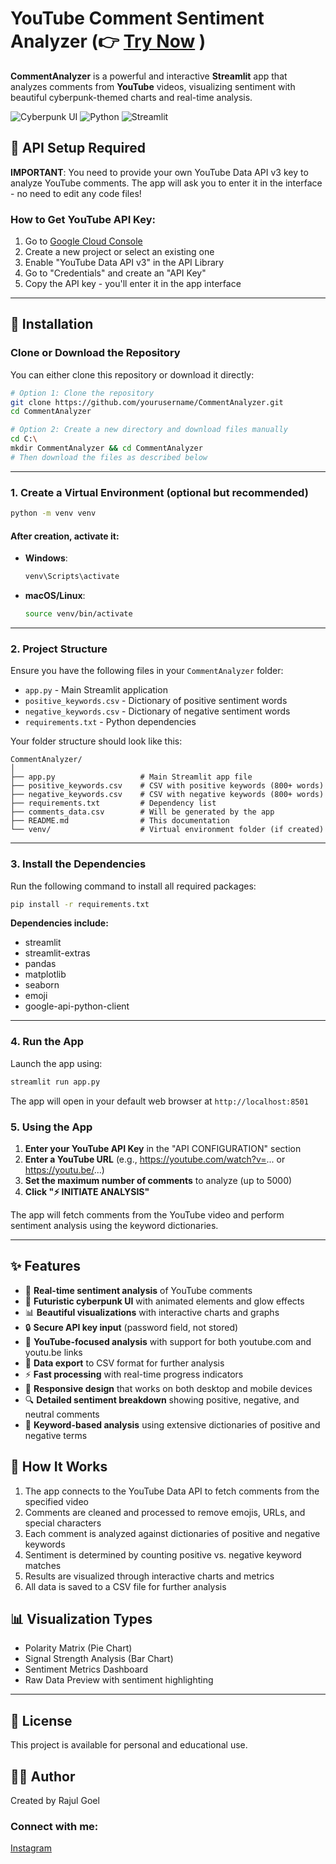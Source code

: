 # YouTube Comment Sentiment Analyzer (👉 [Try Now](https://comment-analyzer-kiit.streamlit.app/) )

**CommentAnalyzer** is a powerful and interactive **Streamlit** app that analyzes comments from **YouTube** videos, visualizing sentiment with beautiful cyberpunk-themed charts and real-time analysis.



![Cyberpunk UI](https://img.shields.io/badge/UI-Cyberpunk-ff69b4) ![Python](https://img.shields.io/badge/Python-3.6+-blue) ![Streamlit](https://img.shields.io/badge/Streamlit-1.0+-00f2ff)

## 🔑 API Setup Required

**IMPORTANT**: You need to provide your own YouTube Data API v3 key to analyze YouTube comments. The app will ask you to enter it in the interface - no need to edit any code files!

### How to Get YouTube API Key:

1. Go to [Google Cloud Console](https://console.cloud.google.com/)
2. Create a new project or select an existing one
3. Enable "YouTube Data API v3" in the API Library
4. Go to "Credentials" and create an "API Key"
5. Copy the API key - you'll enter it in the app interface

---

## 🚀 Installation

### Clone or Download the Repository

You can either clone this repository or download it directly:

```bash
# Option 1: Clone the repository
git clone https://github.com/yourusername/CommentAnalyzer.git
cd CommentAnalyzer

# Option 2: Create a new directory and download files manually
cd C:\
mkdir CommentAnalyzer && cd CommentAnalyzer
# Then download the files as described below
```

---

### 1. Create a Virtual Environment (optional but recommended)

```bash
python -m venv venv
```

#### After creation, activate it:

- **Windows**:

    ```bash
    venv\Scripts\activate
    ```

- **macOS/Linux**:

    ```bash
    source venv/bin/activate
    ```

---

### 2. Project Structure

Ensure you have the following files in your `CommentAnalyzer` folder:

- `app.py` - Main Streamlit application
- `positive_keywords.csv` - Dictionary of positive sentiment words
- `negative_keywords.csv` - Dictionary of negative sentiment words
- `requirements.txt` - Python dependencies

Your folder structure should look like this:

```
CommentAnalyzer/
│
├── app.py                   # Main Streamlit app file
├── positive_keywords.csv    # CSV with positive keywords (800+ words)
├── negative_keywords.csv    # CSV with negative keywords (800+ words)
├── requirements.txt         # Dependency list
├── comments_data.csv        # Will be generated by the app
├── README.md                # This documentation
└── venv/                    # Virtual environment folder (if created)
```

---

### 3. Install the Dependencies

Run the following command to install all required packages:

```bash
pip install -r requirements.txt
```

**Dependencies include:**
- streamlit
- streamlit-extras
- pandas
- matplotlib
- seaborn
- emoji
- google-api-python-client

---

### 4. Run the App 

Launch the app using:

```bash
streamlit run app.py
```

The app will open in your default web browser at `http://localhost:8501`

### 5. Using the App

1. **Enter your YouTube API Key** in the "API CONFIGURATION" section
2. **Enter a YouTube URL** (e.g., https://youtube.com/watch?v=... or https://youtu.be/...)
3. **Set the maximum number of comments** to analyze (up to 5000)
4. **Click "⚡ INITIATE ANALYSIS"**

The app will fetch comments from the YouTube video and perform sentiment analysis using the keyword dictionaries.

---

## ✨ Features

- 🎯 **Real-time sentiment analysis** of YouTube comments
- 🌟 **Futuristic cyberpunk UI** with animated elements and glow effects
- 📊 **Beautiful visualizations** with interactive charts and graphs
- 🔒 **Secure API key input** (password field, not stored)
- 🚀 **YouTube-focused analysis** with support for both youtube.com and youtu.be links
- 📁 **Data export** to CSV format for further analysis
- ⚡ **Fast processing** with real-time progress indicators
- 📱 **Responsive design** that works on both desktop and mobile devices
- 🔍 **Detailed sentiment breakdown** showing positive, negative, and neutral comments
- 🧠 **Keyword-based analysis** using extensive dictionaries of positive and negative terms

## 🔧 How It Works

1. The app connects to the YouTube Data API to fetch comments from the specified video
2. Comments are cleaned and processed to remove emojis, URLs, and special characters
3. Each comment is analyzed against dictionaries of positive and negative keywords
4. Sentiment is determined by counting positive vs. negative keyword matches
5. Results are visualized through interactive charts and metrics
6. All data is saved to a CSV file for further analysis

## 📊 Visualization Types

- Polarity Matrix (Pie Chart)
- Signal Strength Analysis (Bar Chart)
- Sentiment Metrics Dashboard
- Raw Data Preview with sentiment highlighting

---

## 📝 License

This project is available for personal and educational use.

## 👨‍💻 Author

Created by Rajul Goel

### Connect with me:

[Instagram](https://www.instagram.com/rajulgoel_)
